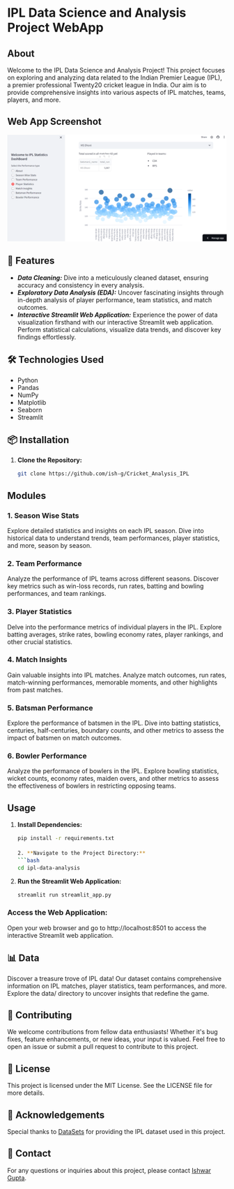 # IPL Data Science and Analysis Project WebApp

## About
Welcome to the IPL Data Science and Analysis Project! This project focuses on exploring and analyzing data related to the Indian Premier League (IPL), a premier professional Twenty20 cricket league in India. Our aim is to provide comprehensive insights into various aspects of IPL matches, teams, players, and more.

## Web App Screenshot
![Web App Screenshot](capture_webapp.png)

## 🚀 Features
- ***Data Cleaning:*** Dive into a meticulously cleaned dataset, ensuring accuracy and consistency in every analysis.
- ***Exploratory Data Analysis (EDA):*** Uncover fascinating insights through in-depth analysis of player performance, team statistics, and match outcomes.
- ***Interactive Streamlit Web Application:*** Experience the power of data visualization firsthand with our interactive Streamlit web application. Perform statistical calculations, visualize data trends, and discover key findings effortlessly.

## 🛠️ Technologies Used
- Python
- Pandas
- NumPy
- Matplotlib
- Seaborn
- Streamlit

## 📦 Installation
1. **Clone the Repository:** 
   ```bash
   git clone https://github.com/ish-g/Cricket_Analysis_IPL

## Modules

### 1. Season Wise Stats
Explore detailed statistics and insights on each IPL season. Dive into historical data to understand trends, team performances, player statistics, and more, season by season.

### 2. Team Performance
Analyze the performance of IPL teams across different seasons. Discover key metrics such as win-loss records, run rates, batting and bowling performances, and team rankings.

### 3. Player Statistics
Delve into the performance metrics of individual players in the IPL. Explore batting averages, strike rates, bowling economy rates, player rankings, and other crucial statistics.

### 4. Match Insights
Gain valuable insights into IPL matches. Analyze match outcomes, run rates, match-winning performances, memorable moments, and other highlights from past matches.

### 5. Batsman Performance
Explore the performance of batsmen in the IPL. Dive into batting statistics, centuries, half-centuries, boundary counts, and other metrics to assess the impact of batsmen on match outcomes.

### 6. Bowler Performance
Analyze the performance of bowlers in the IPL. Explore bowling statistics, wicket counts, economy rates, maiden overs, and other metrics to assess the effectiveness of bowlers in restricting opposing teams.

## Usage

1. **Install Dependencies:** 
   ```bash
   pip install -r requirements.txt

   2. **Navigate to the Project Directory:** 
   ```bash
   cd ipl-data-analysis

3. **Run the Streamlit Web Application:** 
   ```bash
   streamlit run streamlit_app.py

### Access the Web Application:
Open your web browser and go to http://localhost:8501 to access the interactive Streamlit web application.

## 📊 Data
Discover a treasure trove of IPL data! Our dataset contains comprehensive information on IPL matches, player statistics, team performances, and more. Explore the data/ directory to uncover insights that redefine the game.

## 🤝 Contributing
We welcome contributions from fellow data enthusiasts! Whether it's bug fixes, feature enhancements, or new ideas, your input is valued. Feel free to open an issue or submit a pull request to contribute to this project.

## 📜 License
This project is licensed under the MIT License. See the LICENSE file for more details.

## 🙏 Acknowledgements
Special thanks to [DataSets](https://www.kaggle.com/datasets/patrickb1912/ipl-complete-dataset-20082020) for providing the IPL dataset used in this project.

## 📧 Contact
For any questions or inquiries about this project, please contact [Ishwar Gupta](mailto:ishwargupta4554@gmail.com).
